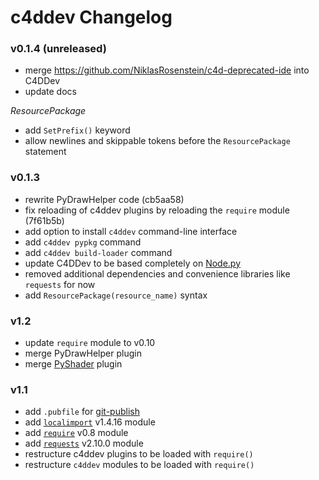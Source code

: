 # c4ddev Changelog

  [Node.py]: https://github.com/nodepy/nodepy

### v0.1.4 (unreleased)

- merge https://github.com/NiklasRosenstein/c4d-deprecated-ide into C4DDev
- update docs

*ResourcePackage*

- add `SetPrefix()` keyword
- allow newlines and skippable tokens before the `ResourcePackage` statement

### v0.1.3

- rewrite PyDrawHelper code (cb5aa58)
- fix reloading of c4ddev plugins by reloading the `require` module (7f61b5b)
- add option to install `c4ddev` command-line interface
- add `c4ddev pypkg` command
- add `c4ddev build-loader` command
- update C4DDev to be based completely on [Node.py]
- removed additional dependencies and convenience libraries like `requests` for now
- add `ResourcePackage(resource_name)` syntax

### v1.2

- update `require` module to v0.10
- merge PyDrawHelper plugin
- merge [PyShader](https://github.com/nr-plugins/pyshader) plugin

### v1.1

- add `.pubfile` for [git-publish](https://pypi.python.org/pypi/git-publish)
- add [`localimport`](https://github.com/NiklasRosenstein/py-localimport) v1.4.16 module
- add [`require`](https://github.com/NiklasRosenstein/py-localimport) v0.8 module
- add [`requests`](https://github.com/kennethreitz/requests) v2.10.0 module
- restructure c4ddev plugins to be loaded with `require()`
- restructure `c4ddev` modules to be loaded with `require()`
